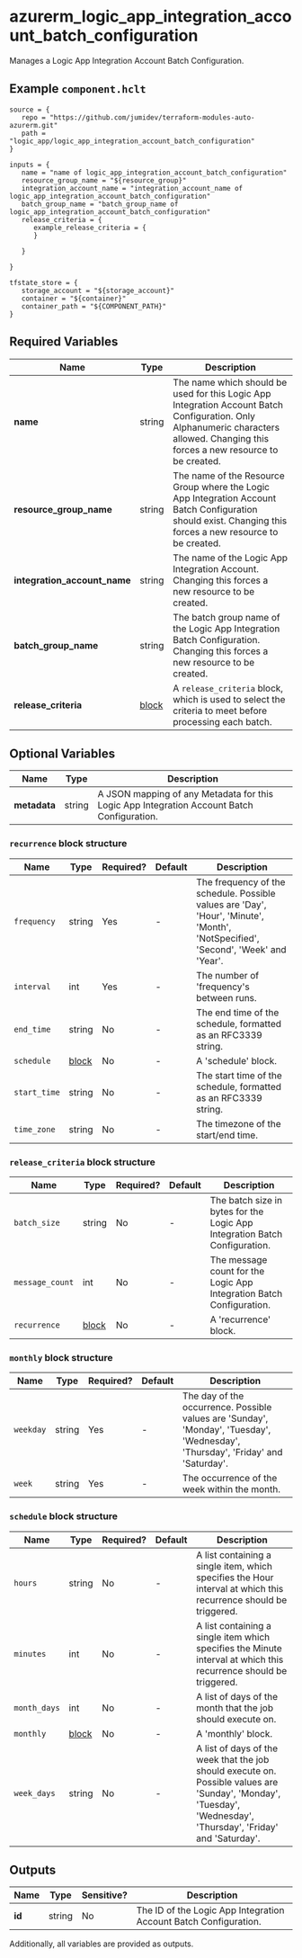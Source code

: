 # azurerm_logic_app_integration_account_batch_configuration

Manages a Logic App Integration Account Batch Configuration.

## Example `component.hclt`

```hcl
source = {
   repo = "https://github.com/jumidev/terraform-modules-auto-azurerm.git" 
   path = "logic_app/logic_app_integration_account_batch_configuration" 
}

inputs = {
   name = "name of logic_app_integration_account_batch_configuration" 
   resource_group_name = "${resource_group}" 
   integration_account_name = "integration_account_name of logic_app_integration_account_batch_configuration" 
   batch_group_name = "batch_group_name of logic_app_integration_account_batch_configuration" 
   release_criteria = {
      example_release_criteria = {
      }
  
   }
 
}

tfstate_store = {
   storage_account = "${storage_account}" 
   container = "${container}" 
   container_path = "${COMPONENT_PATH}" 
}

```

## Required Variables

| Name | Type |  Description |
| ---- | --------- |  ----------- |
| **name** | string |  The name which should be used for this Logic App Integration Account Batch Configuration. Only Alphanumeric characters allowed. Changing this forces a new resource to be created. | 
| **resource_group_name** | string |  The name of the Resource Group where the Logic App Integration Account Batch Configuration should exist. Changing this forces a new resource to be created. | 
| **integration_account_name** | string |  The name of the Logic App Integration Account. Changing this forces a new resource to be created. | 
| **batch_group_name** | string |  The batch group name of the Logic App Integration Batch Configuration. Changing this forces a new resource to be created. | 
| **release_criteria** | [block](#release_criteria-block-structure) |  A `release_criteria` block, which is used to select the criteria to meet before processing each batch. | 

## Optional Variables

| Name | Type |  Description |
| ---- | --------- |  ----------- |
| **metadata** | string |  A JSON mapping of any Metadata for this Logic App Integration Account Batch Configuration. | 

### `recurrence` block structure

| Name | Type | Required? | Default | Description |
| ---- | ---- | --------- | ------- | ----------- |
| `frequency` | string | Yes | - | The frequency of the schedule. Possible values are 'Day', 'Hour', 'Minute', 'Month', 'NotSpecified', 'Second', 'Week' and 'Year'. |
| `interval` | int | Yes | - | The number of 'frequency's between runs. |
| `end_time` | string | No | - | The end time of the schedule, formatted as an RFC3339 string. |
| `schedule` | [block](#recurrence-block-structure) | No | - | A 'schedule' block. |
| `start_time` | string | No | - | The start time of the schedule, formatted as an RFC3339 string. |
| `time_zone` | string | No | - | The timezone of the start/end time. |

### `release_criteria` block structure

| Name | Type | Required? | Default | Description |
| ---- | ---- | --------- | ------- | ----------- |
| `batch_size` | string | No | - | The batch size in bytes for the Logic App Integration Batch Configuration. |
| `message_count` | int | No | - | The message count for the Logic App Integration Batch Configuration. |
| `recurrence` | [block](#release_criteria-block-structure) | No | - | A 'recurrence' block. |

### `monthly` block structure

| Name | Type | Required? | Default | Description |
| ---- | ---- | --------- | ------- | ----------- |
| `weekday` | string | Yes | - | The day of the occurrence. Possible values are 'Sunday', 'Monday', 'Tuesday', 'Wednesday', 'Thursday', 'Friday' and 'Saturday'. |
| `week` | string | Yes | - | The occurrence of the week within the month. |

### `schedule` block structure

| Name | Type | Required? | Default | Description |
| ---- | ---- | --------- | ------- | ----------- |
| `hours` | string | No | - | A list containing a single item, which specifies the Hour interval at which this recurrence should be triggered. |
| `minutes` | int | No | - | A list containing a single item which specifies the Minute interval at which this recurrence should be triggered. |
| `month_days` | int | No | - | A list of days of the month that the job should execute on. |
| `monthly` | [block](#schedule-block-structure) | No | - | A 'monthly' block. |
| `week_days` | string | No | - | A list of days of the week that the job should execute on. Possible values are 'Sunday', 'Monday', 'Tuesday', 'Wednesday', 'Thursday', 'Friday' and 'Saturday'. |



## Outputs

| Name | Type | Sensitive? | Description |
| ---- | ---- | --------- | --------- |
| **id** | string | No  | The ID of the Logic App Integration Account Batch Configuration. | 

Additionally, all variables are provided as outputs.
